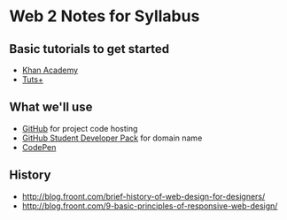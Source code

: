# Web 2 Notes for Syllabus

## Basic tutorials to get started
- [Khan Academy](https://www.khanacademy.org/computing/computer-programming/html-css)
- [Tuts+](http://webdesign.tutsplus.com/courses/30-days-to-learn-html-css)

## What we'll use
- [GitHub](http://github.com) for project code hosting
- [GitHub Student Developer Pack](https://education.github.com/pack) for domain name
- [CodePen](http://codepen.io)

## History
- http://blog.froont.com/brief-history-of-web-design-for-designers/
- http://blog.froont.com/9-basic-principles-of-responsive-web-design/
